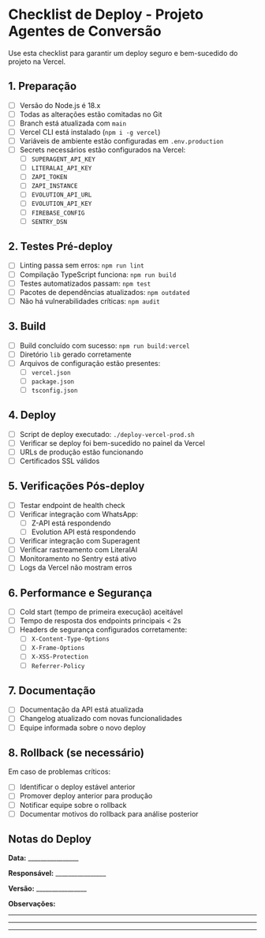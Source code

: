 # Checklist de Deploy - Projeto Agentes de Conversão

Use esta checklist para garantir um deploy seguro e bem-sucedido do projeto na Vercel.

## 1. Preparação

- [ ] Versão do Node.js é 18.x
- [ ] Todas as alterações estão comitadas no Git
- [ ] Branch está atualizada com `main`
- [ ] Vercel CLI está instalado (`npm i -g vercel`)
- [ ] Variáveis de ambiente estão configuradas em `.env.production`
- [ ] Secrets necessários estão configurados na Vercel:
  - [ ] `SUPERAGENT_API_KEY`
  - [ ] `LITERALAI_API_KEY`
  - [ ] `ZAPI_TOKEN`
  - [ ] `ZAPI_INSTANCE`
  - [ ] `EVOLUTION_API_URL`
  - [ ] `EVOLUTION_API_KEY`
  - [ ] `FIREBASE_CONFIG`
  - [ ] `SENTRY_DSN`

## 2. Testes Pré-deploy

- [ ] Linting passa sem erros: `npm run lint`
- [ ] Compilação TypeScript funciona: `npm run build`
- [ ] Testes automatizados passam: `npm test`
- [ ] Pacotes de dependências atualizados: `npm outdated`
- [ ] Não há vulnerabilidades críticas: `npm audit`

## 3. Build

- [ ] Build concluído com sucesso: `npm run build:vercel`
- [ ] Diretório `lib` gerado corretamente
- [ ] Arquivos de configuração estão presentes:
  - [ ] `vercel.json`
  - [ ] `package.json`
  - [ ] `tsconfig.json`

## 4. Deploy

- [ ] Script de deploy executado: `./deploy-vercel-prod.sh`
- [ ] Verificar se deploy foi bem-sucedido no painel da Vercel
- [ ] URLs de produção estão funcionando
- [ ] Certificados SSL válidos

## 5. Verificações Pós-deploy

- [ ] Testar endpoint de health check
- [ ] Verificar integração com WhatsApp:
  - [ ] Z-API está respondendo
  - [ ] Evolution API está respondendo
- [ ] Verificar integração com Superagent
- [ ] Verificar rastreamento com LiteralAI
- [ ] Monitoramento no Sentry está ativo
- [ ] Logs da Vercel não mostram erros

## 6. Performance e Segurança

- [ ] Cold start (tempo de primeira execução) aceitável
- [ ] Tempo de resposta dos endpoints principais < 2s
- [ ] Headers de segurança configurados corretamente:
  - [ ] `X-Content-Type-Options`
  - [ ] `X-Frame-Options`
  - [ ] `X-XSS-Protection`
  - [ ] `Referrer-Policy`

## 7. Documentação

- [ ] Documentação da API está atualizada
- [ ] Changelog atualizado com novas funcionalidades
- [ ] Equipe informada sobre o novo deploy

## 8. Rollback (se necessário)

Em caso de problemas críticos:

- [ ] Identificar o deploy estável anterior
- [ ] Promover deploy anterior para produção
- [ ] Notificar equipe sobre o rollback
- [ ] Documentar motivos do rollback para análise posterior

## Notas do Deploy

**Data:** ________________

**Responsável:** ________________

**Versão:** ________________

**Observações:**

________________________________________________________________________________

________________________________________________________________________________

________________________________________________________________________________